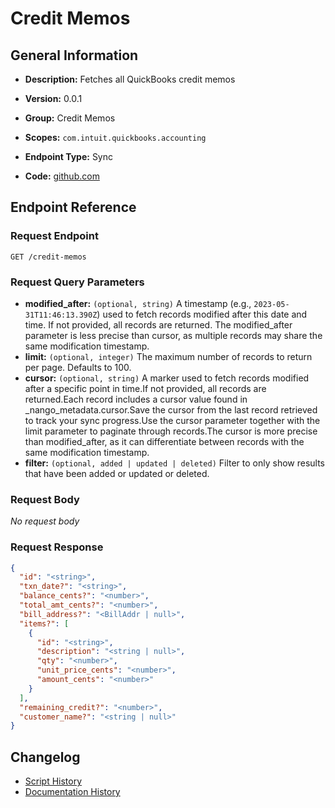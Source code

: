 <!-- BEGIN GENERATED CONTENT -->
# Credit Memos

## General Information

- **Description:** Fetches all QuickBooks credit memos

- **Version:** 0.0.1
- **Group:** Credit Memos
- **Scopes:** `com.intuit.quickbooks.accounting`
- **Endpoint Type:** Sync
- **Code:** [github.com](https://github.com/NangoHQ/integration-templates/tree/main/integrations/quickbooks-sandbox/syncs/credit-memos.ts)


## Endpoint Reference

### Request Endpoint

`GET /credit-memos`

### Request Query Parameters

- **modified_after:** `(optional, string)` A timestamp (e.g., `2023-05-31T11:46:13.390Z`) used to fetch records modified after this date and time. If not provided, all records are returned. The modified_after parameter is less precise than cursor, as multiple records may share the same modification timestamp.
- **limit:** `(optional, integer)` The maximum number of records to return per page. Defaults to 100.
- **cursor:** `(optional, string)` A marker used to fetch records modified after a specific point in time.If not provided, all records are returned.Each record includes a cursor value found in _nango_metadata.cursor.Save the cursor from the last record retrieved to track your sync progress.Use the cursor parameter together with the limit parameter to paginate through records.The cursor is more precise than modified_after, as it can differentiate between records with the same modification timestamp.
- **filter:** `(optional, added | updated | deleted)` Filter to only show results that have been added or updated or deleted.

### Request Body

_No request body_

### Request Response

```json
{
  "id": "<string>",
  "txn_date?": "<string>",
  "balance_cents?": "<number>",
  "total_amt_cents?": "<number>",
  "bill_address?": "<BillAddr | null>",
  "items?": [
    {
      "id": "<string>",
      "description": "<string | null>",
      "qty": "<number>",
      "unit_price_cents": "<number>",
      "amount_cents": "<number>"
    }
  ],
  "remaining_credit?": "<number>",
  "customer_name?": "<string | null>"
}
```

## Changelog

- [Script History](https://github.com/NangoHQ/integration-templates/commits/main/integrations/quickbooks-sandbox/syncs/credit-memos.ts)
- [Documentation History](https://github.com/NangoHQ/integration-templates/commits/main/integrations/quickbooks-sandbox/syncs/credit-memos.md)

<!-- END  GENERATED CONTENT -->

